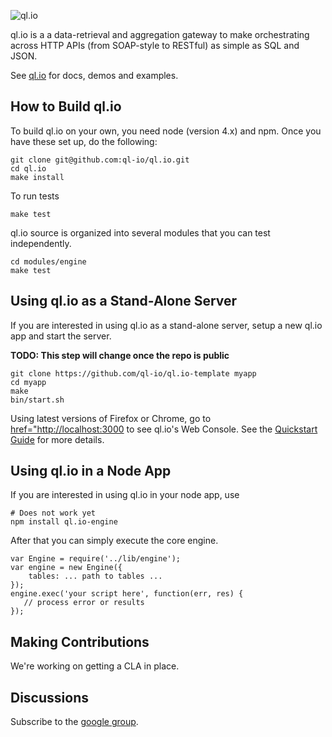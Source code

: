 
![ql.io](http://ql.io/ql.io-large.png)

ql.io is a a data-retrieval and aggregation gateway to make orchestrating across HTTP APIs (from
SOAP-style to RESTful) as simple as SQL and JSON.

See [ql.io](http://ql.io) for docs, demos and examples.

## How to Build ql.io
To build ql.io on your own, you need node (version 4.x) and npm. Once you have these set up, do the
following:

    git clone git@github.com:ql-io/ql.io.git
    cd ql.io
    make install

To run tests

    make test

ql.io source is organized into several modules that you can test independently.

    cd modules/engine
    make test

## Using ql.io as a Stand-Alone Server

If you are interested in using ql.io as a stand-alone server, setup a new ql.io app and start the
server.

**TODO: This step will change once the repo is public**

    git clone https://github.com/ql-io/ql.io-template myapp
    cd myapp
    make
    bin/start.sh

Using latest versions of Firefox or Chrome, go to
[href="http://localhost:3000](http://localhost:3000) to see ql.io's Web Console. See the
[Quickstart Guide](http://ql.io/docs/quickstart) for more details.</p>

## Using ql.io in a Node App

If you are interested in using ql.io in your node app, use

    # Does not work yet
    npm install ql.io-engine

After that you can simply execute the core engine.

    var Engine = require('../lib/engine');
    var engine = new Engine({
        tables: ... path to tables ...
    });
    engine.exec('your script here', function(err, res) {
       // process error or results
    });

## Making Contributions

We're working on getting a CLA in place.

## Discussions

Subscribe to the [google group](http://groups.google.com/group/qlio).